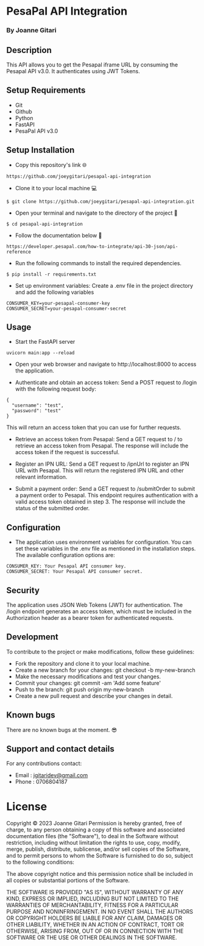 # PesaPal API Integration

### By Joanne Gitari 

## Description
This API allows you to get the Pesapal iframe URL by consuming the Pesapal API v3.0. It authenticates using JWT Tokens.

## Setup Requirements

* Git
* Github
* Python
* FastAPI
* PesaPal API v3.0

## Setup Installation

* Copy this repository's link 🌐
```
https://github.com/joeygitari/pesapal-api-integration
```
* Clone it to your local machine 💻
```
$ git clone https://github.com/joeygitari/pesapal-api-integration.git
```
* Open your terminal and navigate to the directory of the project 📁
```
$ cd pesapal-api-integration
```
* Follow the documentation below 📑
```
https://developer.pesapal.com/how-to-integrate/api-30-json/api-reference
```
* Run the following commands to install the required dependencies.
```
$ pip install -r requirements.txt
```
* Set up environment variables:
Create a .env file in the project directory and add the following variables
```
CONSUMER_KEY=your-pesapal-consumer-key
CONSUMER_SECRET=your-pesapal-consumer-secret
```

## Usage
* Start the FastAPI server
```
uvicorn main:app --reload
```
* Open your web browser and navigate to http://localhost:8000 to access the application.

* Authenticate and obtain an access token:
Send a POST request to /login with the following request body:
```
{
  "username": "test",
  "password": "test"
}
```
This will return an access token that you can use for further requests.
* Retrieve an access token from Pesapal:
Send a GET request to / to retrieve an access token from Pesapal. The response will include the access token if the request is successful.

* Register an IPN URL:
Send a GET request to /ipnUrl to register an IPN URL with Pesapal. This will return the registered IPN URL and other relevant information.

* Submit a payment order:
Send a GET request to /submitOrder to submit a payment order to Pesapal. This endpoint requires authentication with a valid access token obtained in step 3. The response will include the status of the submitted order.

## Configuration
* The application uses environment variables for configuration. 
You can set these variables in the .env file as mentioned in the installation steps. 
The available configuration options are:
```
CONSUMER_KEY: Your Pesapal API consumer key.
CONSUMER_SECRET: Your Pesapal API consumer secret.
```

## Security 
The application uses JSON Web Tokens (JWT) for authentication. 
The /login endpoint generates an access token, which must be included in the Authorization header as a bearer token for authenticated requests.

## Development
To contribute to the project or make modifications, follow these guidelines:

* Fork the repository and clone it to your local machine.
* Create a new branch for your changes: git checkout -b my-new-branch
* Make the necessary modifications and test your changes.
* Commit your changes: git commit -am 'Add some feature'
* Push to the branch: git push origin my-new-branch
* Create a new pull request and describe your changes in detail.

## Known bugs
There are no known bugs at the moment. 😎

## Support and contact details

For any contributions contact:
* Email : jgitaridev@gmail.com 
* Phone : 0706804187 

# License 

Copyright ©️ 2023 Joanne Gitari
Permission is hereby granted, free of charge, to any person obtaining
a copy of this software and associated documentation files (the
"Software"), to deal in the Software without restriction, including
without limitation the rights to use, copy, modify, merge, publish,
distribute, sublicense, and/or sell copies of the Software, and to
permit persons to whom the Software is furnished to do so, subject to
the following conditions:

The above copyright notice and this permission notice shall be
included in all copies or substantial portions of the Software.

THE SOFTWARE IS PROVIDED "AS IS", WITHOUT WARRANTY OF ANY KIND,
EXPRESS OR IMPLIED, INCLUDING BUT NOT LIMITED TO THE WARRANTIES OF
MERCHANTABILITY, FITNESS FOR A PARTICULAR PURPOSE AND
NONINFRINGEMENT. IN NO EVENT SHALL THE AUTHORS OR COPYRIGHT HOLDERS BE
LIABLE FOR ANY CLAIM, DAMAGES OR OTHER LIABILITY, WHETHER IN AN ACTION
OF CONTRACT, TORT OR OTHERWISE, ARISING FROM, OUT OF OR IN CONNECTION
WITH THE SOFTWARE OR THE USE OR OTHER DEALINGS IN THE SOFTWARE.

